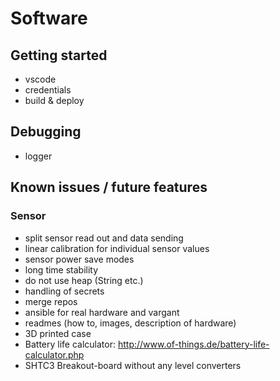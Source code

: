 Software
========



Getting started
---------------

* vscode
* credentials
* build & deploy



Debugging
---------

* logger



Known issues / future features
------------------------------

### Sensor

* split sensor read out and data sending
* linear calibration for individual sensor values
* sensor power save modes
* long time stability
* do not use heap (String etc.)
* handling of secrets
* merge repos
* ansible for real hardware and vargant
* readmes (how to, images, description of hardware)
* 3D printed case
* Battery life calculator: http://www.of-things.de/battery-life-calculator.php
* SHTC3 Breakout-board without any level converters
